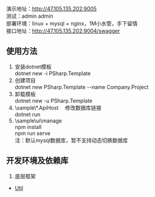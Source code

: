 演示地址：http://47.105.135.202:9005  
        测试：admin   admin  
部署环境：linux + mysql + nginx，1M小水管，手下留情    
接口地址：http://47.105.135.202:9004/swagger  

## 使用方法
1. 安装dotnet模板  
        dotnet new -i PSharp.Template  
2. 创建项目  
        dotnet new PSharp.Template --name Company.Project
3. 卸载模板  
        dotnet new -u PSharp.Template  
4. \sample\\*.ApiHost     &emsp;修改数据库链接  
        dotnet run
5. \sample\ui\manage  
        npm install  
        npm run serve  
注：默认mysql数据库，暂不支持动态切换数据库

## 开发环境及依赖库
1. 底层框架
  - [Util](https://github.com/dotnetcore/Util)